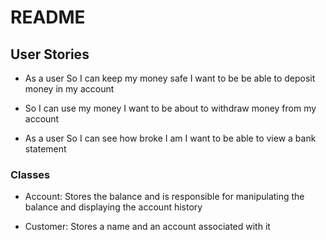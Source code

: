 
# README

## User Stories

- As a user
So I can keep my money safe
I want to be be able to deposit money in my account

- So I can use my money
I want to be about to withdraw money from my account

- As a user
So I can see how broke I am
I want to be able to view a bank statement

### Classes

- Account: Stores the balance and is responsible for manipulating the balance
and displaying the account history

- Customer: Stores a name and an account associated with it
